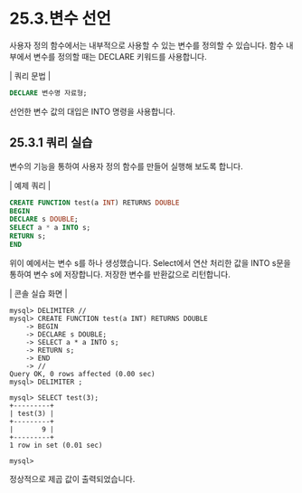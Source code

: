 # 25.3.변수 선언 
사용자 정의 함수에서는 내부적으로 사용할 수 있는 변수를 정의할 수 있습니다. 함수 내 부에서 변수를 정의할 때는 DECLARE 키워드를 사용합니다.  

| 쿼리 문법 | 
```sql
DECLARE 변수명 자료형; 
```

선언한 변수 값의 대입은 INTO 명령을 사용합니다.  

## 25.3.1 쿼리 실습 
변수의 기능을 통하여 사용자 정의 함수를 만들어 실행해 보도록 합니다.  

| 예제 쿼리 | 
```sql
CREATE FUNCTION test(a INT) RETURNS DOUBLE
BEGIN
DECLARE s DOUBLE;
SELECT a * a INTO s;
RETURN s;
END

```

위이 예에서는 변수 s를 하나 생성했습니다. Select에서 연산 처리한 값을 INTO s문을 통하여 변수 s에 저장합니다. 저장한 변수를 반환값으로 리턴합니다.  

| 콘솔 실습 화면 | 
```
mysql> DELIMITER //
mysql> CREATE FUNCTION test(a INT) RETURNS DOUBLE
    -> BEGIN
    -> DECLARE s DOUBLE;
    -> SELECT a * a INTO s;
    -> RETURN s;
    -> END
    -> //
Query OK, 0 rows affected (0.00 sec)
mysql> DELIMITER ;

mysql> SELECT test(3);
+---------+
| test(3) |
+---------+
|       9 |
+---------+
1 row in set (0.01 sec)

mysql>

```
정상적으로 제곱 값이 출력되었습니다.  
